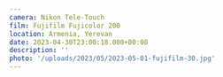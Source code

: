 ```yaml
---
camera: Nikon Tele-Touch
film: Fujifilm Fujicolor 200
location: Armenia, Yerevan
date: 2023-04-30T23:00:18.000+00:00
description: ''
photo: '/uploads/2023/05/2023-05-01-fujifilm-30.jpg'
---
```

